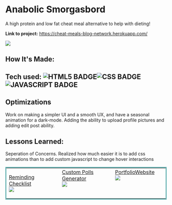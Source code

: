 # Anabolic Smorgasbord

A high protein and low fat cheat meal alternative to help with dieting!

**Link to project:** https://cheat-meals-blog-network.herokuapp.com/


<img src="https://media.giphy.com/media/8kToMEoYx5hpX5lcY4/giphy.gif" />


## How It's Made:

## Tech used: ![HTML5 BADGE](https://img.shields.io/static/v1?label=|&message=HTML5&color=23555f&style=plastic&logo=html5)![CSS BADGE](https://img.shields.io/static/v1?label=|&message=CSS3&color=285f65&style=plastic&logo=css3)![JAVASCRIPT BADGE](https://img.shields.io/static/v1?label=|&message=JAVASCRIPT&color=3c7f5d&style=plastic&logo=javascript)

## Optimizations
Work on making a simpler UI and a smooth UX, and have a seasonal animation for a dark-mode. Adding the ability to upload profile pictures and adding edit post ability.

## Lessons Learned:

Seperation of Concerns. Realized how much easier it is to add css animations than to add custom javascript to change hover interactions

<table bordercolor="#66b2b2">
  <tr>
    <td width="33.3%" valign="top">
    
<a target="_blank" href="https://github.com/JustyMoy/CheckList">Reminding Checklist</a>
        <br />
      <a target="_blank" href="https://github.com/JustyMoy/CheckList">
   <img src ="https://media.giphy.com/media/Vc6Pg0TjiUt1KC5tmY/giphy.gif" />
        </a>
    </td>
    <td width="33.3%" valign="top">
<a target="_blank" href="https://github.com/JustyMoy/Polls_python">Custom Polls Generator</a>
        <br />
      <a target="_blank" href="https://github.com/JustyMoy/Polls_python">
<img src="https://media.giphy.com/media/4teasaWqojvThCycpC/giphy.gif" />
        </a>
    </td>
    <td width="33.3%" valign="top">
<a target="_blank" href="https://github.com/JustyMoy/anabolicRecipeBlog">PortfolioWebsite</a>
        <br />
      <a target="_blank" href="https://github.com/JustyMoy/PortfolioWebsite">
   <img src="https://media.giphy.com/media/uCoD3fryp5dnLEn9hT/giphy.gif" />
        </a>
    </td>
  </tr>
</table>




